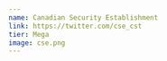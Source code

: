 ```yaml
---
name: Canadian Security Establishment
link: https://twitter.com/cse_cst
tier: Mega
image: cse.png
---
```

